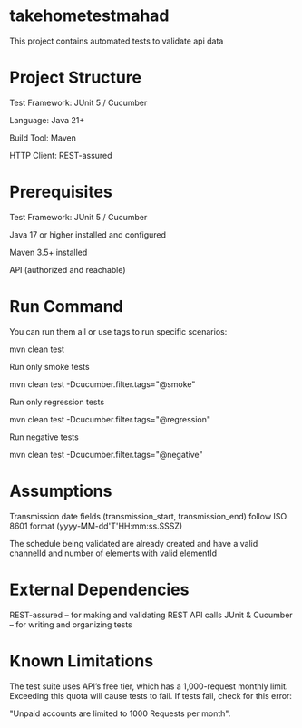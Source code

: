 # takehometestmahad
This project contains automated tests to validate api data
# Project Structure
Test Framework: JUnit 5 / Cucumber

Language: Java 21+

Build Tool: Maven

HTTP Client: REST-assured

# Prerequisites
Test Framework: JUnit 5 / Cucumber

Java 17 or higher installed and configured

Maven 3.5+ installed

API (authorized and reachable)
# Run Command


You can run them all or use tags to run specific scenarios:

mvn clean test

Run only smoke tests

mvn clean test -Dcucumber.filter.tags="@smoke"

Run only regression tests

mvn clean test -Dcucumber.filter.tags="@regression"

Run negative tests

mvn clean test -Dcucumber.filter.tags="@negative"

# Assumptions
Transmission date fields (transmission_start, transmission_end) follow ISO 8601 format (yyyy-MM-dd'T'HH:mm:ss.SSSZ)

The schedule being validated are already created and have a valid channelId and 
number of elements with valid elementId

# External Dependencies
REST-assured – for making and validating REST API calls
JUnit & Cucumber – for writing and organizing tests

# Known Limitations
The test suite uses API’s free tier, which has a 1,000-request monthly limit. Exceeding this quota will cause tests to fail. If tests fail, check for this error:

"Unpaid accounts are limited to 1000 Requests per month".